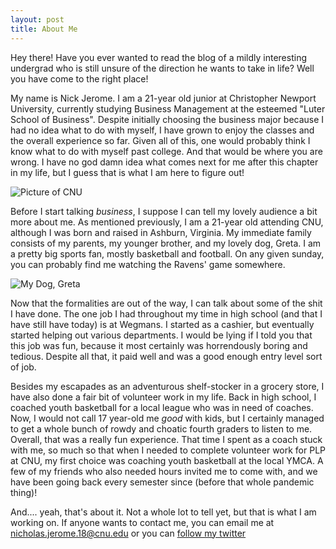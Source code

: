 ```yaml
---
layout: post
title: About Me
---
```


Hey there!  Have you ever wanted to read the blog of a mildly interesting undergrad who is still unsure of the direction he wants to take in life?  Well you have come to the right place!

My name is Nick Jerome.  I am a 21-year old junior at Christopher Newport University, currently studying Business Management at the esteemed "Luter School of Business".  Despite initially choosing the business major because I had no idea what to do with myself, I have grown to enjoy the classes and the overall experience so far.  Given all of this, one would probably think I know what to do with myself past college.  And that would be where you are wrong.  I have no god damn idea what comes next for me after this chapter in my life, but I guess that is what I am here to figure out!

![Picture of CNU](https://nickjerome2.github.io/images/cnu.jpg)

Before I start talking _business_, I suppose I can tell my lovely audience a bit more about me.  As mentioned previously, I am a 21-year old attending CNU, although I was born and raised in Ashburn, Virginia.  My immediate family consists of my parents, my younger brother, and my lovely dog, Greta.  I am a pretty big sports fan, mostly basketball and football.  On any given sunday, you can probably find me watching the Ravens' game somewhere.

![My Dog, Greta](https://nickjerome2.github.io/images/rsz_1rsz_g.jpg)

Now that the formalities are out of the way, I can talk about some of the shit I have done.  The one job I had throughout my time in high school (and that I have still have today) is at Wegmans.  I started as a cashier, but eventually started helping out various departments.  I would be lying if I told you that this job was fun, because it most certainly was horrendously boring and tedious.  Despite all that, it paid well and was a good enough entry level sort of job.

Besides my escapades as an adventurous shelf-stocker in a grocery store, I have also done a fair bit of volunteer work in my life.  Back in high school, I coached youth basketball for a local league who was in need of coaches.  Now, I would not call 17 year-old me _good_ with kids, but I certainly managed to get a whole bunch of rowdy and choatic fourth graders to listen to me.  Overall, that was a really fun experience.  That time I spent as a coach stuck with me, so much so that when I needed to complete volunteer work for PLP at CNU, my first choice was coaching youth basketball at the local YMCA.  A few of my friends who also needed hours invited me to come with, and we have been going back every semester since (before that whole pandemic thing)!

And.... yeah, that's about it.  Not a whole lot to tell yet, but that is what I am working on.  If anyone wants to contact me, you can email me at nicholas.jerome.18@cnu.edu or you can [follow my twitter](https://twitter.com/NickJerome14)

